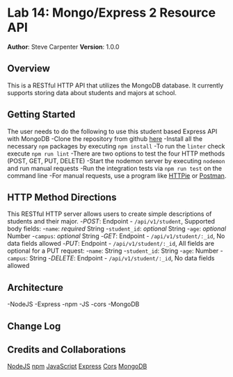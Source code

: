 # Lab 14: Mongo/Express 2 Resource API

**Author**: Steve Carpenter
**Version**: 1.0.0

## Overview
This is a RESTful HTTP API that utilizes the MongoDB database. It currently
supports storing data about students and majors at school.

## Getting Started
The user needs to do the following to use this student based Express API with MongoDB
-Clone the repository from github [here](https://github.com/stevegcarpenter/14-mongoose-populate)
-Install all the necessary `npm` packages by executing `npm install`
-To run the `linter` check execute `npm run lint`
-There are two options to test the four HTTP methods (POST, GET, PUT, DELETE)
  -Start the nodemon server by executing `nodemon` and run manual requests
  -Run the integration tests via `npm run test` on the command line
-For manual requests, use a program like [HTTPie](https://httpie.org/) or [Postman](https://www.getpostman.com/).

## HTTP Method Directions
This RESTful HTTP server allows users to create simple descriptions of students and their major.
-_POST_: Endpoint - `/api/v1/student`, Supported body fields:
  -`name`: _required_ String
  -`student_id`: _optional_ String
  -`age`: _optional_ Number
  -`campus`: _optional_ String
-_GET_: Endpoint - `/api/v1/student/:_id`, No data fields allowed
-_PUT_: Endpoint - `/api/v1/student/:_id`, All fields are optional for a PUT request:
  -`name`: String
  -`student_id`: String
  -`age`: Number
  -`campus`: String
-_DELETE_: Endpoint - `/api/v1/student/:_id`, No data fields allowed

## Architecture
-NodeJS
-Express
-npm
-JS
-cors
-MongoDB

## Change Log

## Credits and Collaborations
[NodeJS](https://nodejs.org)
[npm](https://www.npmjs.com/)
[JavaScript](https://www.javascript.com/)
[Express](https://expressjs.com/)
[Cors](https://www.npmjs.com/package/cors)
[MongoDB](https://www.mongodb.com/)
